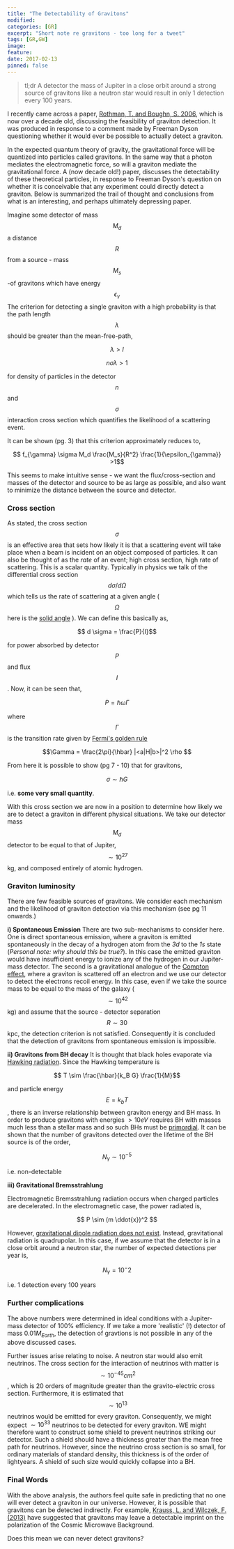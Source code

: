 ```yaml
---
title: "The Detectability of Gravitons"
modified:
categories: [GR]
excerpt: "Short note re gravitons - too long for a tweet"
tags: [GR,GW]
image:
feature:
date: 2017-02-13
pinned: false
---
```


> tl;dr A detector the mass of Jupiter in a close orbit around a strong source of gravitons like a neutron star would result in only 1 detection every 100 years.


I recently came across a paper, [Rothman, T. and Boughn, S. 2006](https://arxiv.org/pdf/gr-qc/0601043v3.pdf), which is now over a decade old, discussing the feasibility of graviton detection. It was produced in response to a comment made by Freeman Dyson questioning whether it would ever be possible to actually detect a graviton.

In the expected quantum theory of gravity, the gravitational force will be quantized into particles called gravitons. In the same way that a photon mediates the electromagnetic force, so will a graviton mediate the gravitational force. A (now decade old!) paper,  discusses the detectability of these theoretical particles, in response to Freeman Dyson's question on whether it is conceivable that any experiment could directly detect a graviton. Below is summarized the trail of thought and conclusions from what is an interesting, and perhaps ultimately depressing paper.


Imagine some detector of mass $$M_d$$ a distance $$ R$$ from a source - mass $$ M_s$$-of gravitons which have energy $$ \epsilon_{\gamma}$$ The criterion for detecting a single graviton with a high probability is that the path length $$ \lambda$$ should be greater than the mean-free-path,

$$ \lambda > l$$

$$ n \sigma \lambda > 1$$

for density of particles in the detector $$n$$ and $$ \sigma$$ interaction cross section which quantifies the likelihood of a scattering event.

It can be shown (pg. 3) that this criterion approximately reduces to,

$$ f_{\gamma} \sigma M_d \frac{M_s}{R^2} \frac{1}{\epsilon_{\gamma}} >1$$

This seems to make intuitive sense - we want the flux/cross-section and masses of the detector and source to be as large as possible, and also want to minimize the distance between the source and detector.


### Cross section
As stated, the cross section $$ \sigma$$ is an effective area that sets how likely it is that a scattering event will take place when a beam is incident on an object composed of particles. It can also be thought of as the _rate_ of an event; high cross section, high rate of scattering. This is a scalar quantity. Typically in physics we talk of the differential cross section $$ d \sigma /d\Omega$$ which tells us the rate of scattering at a given angle ($$ \Omega$$ here is the [solid angle](https://en.wikipedia.org/wiki/Solid_angle) ). We can define this basically as,

$$ d \sigma = \frac{P}{I}$$

for power absorbed by detector $$P$$ and flux $$ I$$. Now, it can be seen that,

$$ P = \hbar \omega \Gamma$$

where $$ \Gamma$$ is the transition rate given by [Fermi's golden rule](https://en.wikipedia.org/wiki/Fermi's_golden_rule)

$$\Gamma = \frac{2\pi}{\hbar} |<a|H|b>|^2 \rho $$

From here it is possible to show (pg 7 - 10) that for gravitons,

$$ \sigma \sim \hbar G$$

i.e. **some very small quantity**.

With this cross section we are now in a position to determine how likely we are to detect a graviton in different physical situations. We take our detector mass $$ M_d$$ detector to be equal to that of Jupiter, $$ \sim 10^{27}$$ kg, and composed entirely of atomic hydrogen.



### Graviton luminosity

There are few feasible sources of gravitons. We consider each mechanism and the likelihood of graviton detection via this mechanism (see pg 11 onwards.)

**i) Spontaneous Emission**
There are two sub-mechanisms to consider here. One is direct spontaneous emission, where a graviton is emitted spontaneously in the decay of a hydrogen atom from the *3d* to the *1s* state (*Personal note: why should this be true?*). In this case the emitted graviton would have insufficient energy to ionize any of the hydrogen in our Jupiter-mass detector. The second is a gravitational analogue of the [Compton effect](https://en.wikipedia.org/wiki/Compton_scattering), where a graviton is scattered off an electron and we use our detector to detect the electrons recoil energy. In this case, even if we take the source mass to be equal to the mass of the galaxy ($$ \sim 10^{42}$$ kg) and assume that the source - detector separation $$ R \sim 30$$ kpc, the detection criterion is not satisfied. Consequently it is concluded that the detection of gravitons from spontaneous emission is impossible.



**ii) Gravitons from BH decay**
It is thought that black holes evaporate via [Hawking radiation](https://en.wikipedia.org/wiki/Hawking_radiation). Since the Hawking temperature is


$$ T \sim \frac{\hbar}{k_B G} \frac{1}{M}$$

and particle energy $$E = k_b T $$, there is an inverse relationship between graviton energy and BH mass. In order to produce gravitons with energies $> 10 eV$ requires BH with masses much less than a stellar mass and so such BHs must be [primordial](https://en.wikipedia.org/wiki/Primordial_black_hole). It can be shown that the number of gravitons detected over the lifetime of the BH source is of the order,

$$ N_{\gamma} \sim 10^{-5}$$

i.e. non-detectable

**iii) Gravitational Bremsstrahlung**

Electromagnetic Bremsstrahlung radiation occurs when charged particles are decelerated. In the electromagnetic case, the power radiated is,

$$ P \sim (m \ddot{x})^2 $$

However, [gravitational dipole radiation does not exist](http://tomkimpson.com/gr/GW_for_maths_types/). Instead, gravitational radiation is quadrupolar. In this case, if we assume that the detector is in a close orbit around a neutron star, the number of expected detections per year is,

$$ N_{\gamma} = 10^-2$$

i.e. 1 detection every 100 years


### Further complications
The above numbers were determined in ideal conditions with a Jupiter-mass detector of 100% efficiency. If we take a more 'realistic' (!) detector of mass $0.01 M_{Earth}$, the detection of gravtions is not possible in any of the above discussed cases.

Further issues arise relating to noise. A neutron star would also emit neutrinos. The cross section for the interaction of neutrinos with matter is $$ \sim 10^{-45} cm^2$$, which is 20 orders of magnitude greater than the gravito-electric cross section. Furthermore, it is estimated that $$ \sim 10^{13}$$ neutrinos would be emitted for every graviton. Consequently, we might expect $\sim 10^{33}$ neutrinos to be detected for every graviton. WE might therefore want to construct some shield to prevent neutrinos striking our detector. Such a shield should have a thickness greater than the mean free path for neutrinos. However, since the neutrino cross section is so small, for ordinary materials of standard density, this thickness is of the order of lightyears. A shield of such size would quickly collapse into a BH.


### Final Words
With the above analysis, the authors feel quite safe in predicting that no one will ever detect a graviton in our universe. However, it is possible that gravitons can be detected indirectly. For example, [Krauss, L. and Wilczek, F. (2013)](https://arxiv.org/abs/1309.5343) have suggested that gravitons may leave a detectable imprint on the polarization of the Cosmic Microwave Background.



Does this mean we can never detect gravitons?
